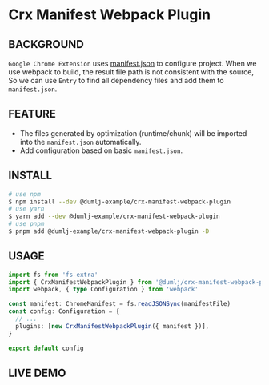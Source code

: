 <!-- This file is dynamically generated. please edit in __readme__ -->

# Crx Manifest Webpack Plugin

## BACKGROUND

`Google Chrome Extension` uses [manifest.json](https://developer.chrome.com/docs/extensions/mv3/manifest/) to configure project. When we use webpack to build, the result file path is not consistent with the source, So we can use `Entry` to find all dependency files and add them to `manifest.json`.

## FEATURE

- The files generated by optimization (runtime/chunk) will be imported into the `manifest.json` automatically.
- Add configuration based on basic `manifest.json`.

## INSTALL

```bash
# use npm
$ npm install --dev @dumlj-example/crx-manifest-webpack-plugin
# use yarn
$ yarn add --dev @dumlj-example/crx-manifest-webpack-plugin
# use pnpm
$ pnpm add @dumlj-example/crx-manifest-webpack-plugin -D
```

## USAGE

```ts
import fs from 'fs-extra'
import { CrxManifestWebpackPlugin } from '@dumlj/crx-manifest-webpack-plugin'
import webpack, { type Configuration } from 'webpack'

const manifest: ChromeManifest = fs.readJSONSync(manifestFile)
const config: Configuration = {
  // ...
  plugins: [new CrxManifestWebpackPlugin({ manifest })],
}

export default config
```

## LIVE DEMO

<stackblitz-live-demo height="800px" src="@dumlj-example/crx-manifest-webpack-plugin"></stackblitz-live-demo>
